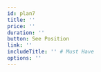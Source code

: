 ```yaml
---
id: plan7
title: ''
price: ''
duration: ''
button: See Position
link: ''
includeTitle: '' # Must Have
options: ''
---
```

